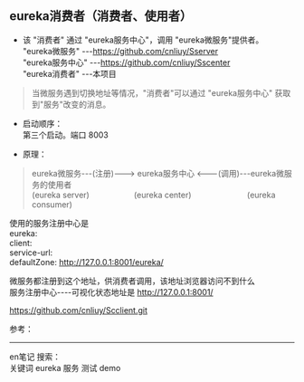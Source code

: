 ## eureka消费者（消费者、使用者）

* 该 "消费者" 通过 "eureka服务中心"，调用 "eureka微服务"提供者。  
  "eureka微服务" ---https://github.com/cnliuy/Sserver  
  "eureka服务中心" ---https://github.com/cnliuy/Sscenter  
  "eureka消费者" ---本项目   
    
>  当微服务遇到切换地址等情况，"消费者"可以通过 "eureka服务中心" 获取到"服务"改变的消息。  
  
* 启动顺序：  
       第三个启动。端口 8003   
  
* 原理：  
              
> eureka微服务---(注册)---> eureka服务中心 <---(调用)---eureka微服务的使用者  
> (eureka server)&nbsp;&nbsp;&nbsp;&nbsp;&nbsp;&nbsp;&nbsp;&nbsp;&nbsp;&nbsp;&nbsp;&nbsp;&nbsp;&nbsp;&nbsp;&nbsp;&nbsp;&nbsp;&nbsp;&nbsp;(eureka center)&nbsp;&nbsp;&nbsp;&nbsp;&nbsp;&nbsp;&nbsp;&nbsp;&nbsp;&nbsp;&nbsp;&nbsp;&nbsp;&nbsp;&nbsp;&nbsp;&nbsp;&nbsp;&nbsp;&nbsp;&nbsp;&nbsp;&nbsp;&nbsp; (eureka consumer)  
  
  
  
使用的服务注册中心是  
  eureka:  
    client:  
      service-url:  
        defaultZone: http://127.0.0.1:8001/eureka/  
        
微服务都注册到这个地址，供消费者调用，该地址浏览器访问不到什么  
服务注册中心----可视化状态地址是 http://127.0.0.1:8001/  
  
            
        
https://github.com/cnliuy/Scclient.git  

参考：  
  
    
----  
en笔记 搜索：  
关键词  eureka 服务 测试 demo  


